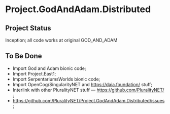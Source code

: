 # Project.GodAndAdam.Distributed

## Project Status

Inception; all code works at original GOD_AND_ADAM

## To Be Done

 * Import God and Adam bionic code;
 * Import Project.East1;
 * Import SerpentariumsWorlds bionic code;
 * Import OpenCog/SingularityNET and https://daia.foundation/ stuff;
 * Interlink with other PluralityNET stuff — https://github.com/PluralityNET/ ;
 * https://github.com/PluralityNET/Project.GodAndAdam.Distributed/issues ;
 
